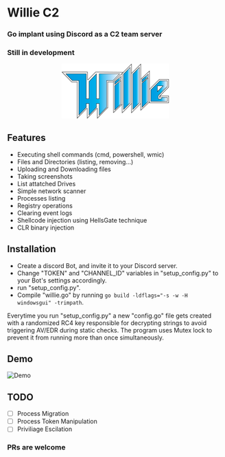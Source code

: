 # Willie C2
### Go implant using Discord as a C2 team server
### Still in development
<p align="center">
<img src="willie.png" width="250" >
</p>

## Features

- Executing shell commands (cmd, powershell, wmic)
- Files and Directories (listing, removing...)
- Uploading and Downloading files
- Taking screenshots
- List attatched Drives
- Simple network scanner
- Processes listing
- Registry operations
- Clearing event logs
- Shellcode injection using HellsGate technique
- CLR binary injection
  
## Installation

- Create a discord Bot, and invite it to your Discord server.
- Change "TOKEN" and "CHANNEL_ID" variables in "setup_config.py" to your Bot's settings accordingly.
- run "setup_config.py".
- Compile "willie.go" by running `go build -ldflags="-s -w -H windowsgui" -trimpath`.

Everytime you run "setup_config.py" a new "config.go" file gets created with a randomized RC4 key responsible for decrypting strings to avoid triggering AV/EDR during static checks.
The program uses Mutex lock to prevent it from running more than once simultaneously.

## Demo

![Demo](https://user-images.githubusercontent.com/46089361/184121473-c7aa3378-1f38-4cec-ad26-d6aff31bdb2b.gif)


## TODO

- [ ] Process Migration
- [ ] Process Token Manipulation
- [ ] Priviliage Escilation

### PRs are welcome
